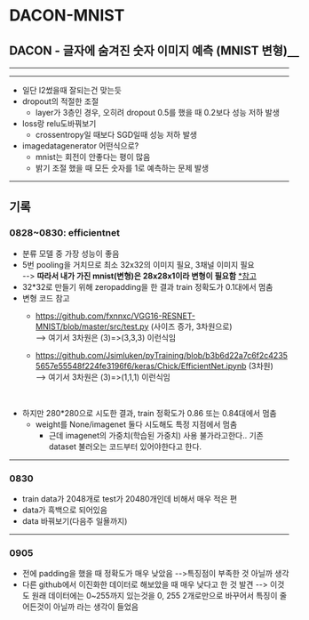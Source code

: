 # DACON-MNIST
## DACON - 글자에 숨겨진 숫자 이미지 예측 (MNIST 변형)[　](https://github.com/Ji-Min-Ji-Hye/DACON-MNIST-minji/compare/master...minji-o-j:master)  
---

---
- 일단 l2썼을때 잘되는건 맞는듯
- dropout의 적절한 조절
  - layer가 3층인 경우, 오히려 dropout 0.5를 했을 때 0.2보다 성능 저하 발생
- loss랑 relu도바꿔보기
  - crossentropy일 때보다 SGD일때 성능 저하 발생
- imagedatagenerator 어떤식으로?
  - mnist는 회전이 안좋다는 평이 많음
  - 밝기 조절 했을 때 모든 숫자를 1로 예측하는 문제 발생

---
## 기록
### 0828~0830: efficientnet
- 분류 모델 중 가장 성능이 좋음
- 5번 pooling을 거치므로 최소 32x32의 이미지 필요, 3채널 이미지 필요  
  --> **따라서 내가 가진 mnist(변형)은 28x28x1이라 변형이 필요함** [*참고](https://github.com/qubvel/efficientnet/issues/129)
- 32*32로 만들기 위해 zeropadding을 한 결과 train 정확도가 0.1대에서 멈춤
- 변형 코드 참고
  - https://github.com/fxnnxc/VGG16-RESNET-MNIST/blob/master/src/test.py (사이즈 증가, 3차원으로)  
    --> 여기서 3차원은 (3)=>(3,3,3) 이런식임  
  
  - https://github.com/Jsimluken/pyTraining/blob/b3b6d22a7c6f2c42355657e55548f224fe3196f6/keras/Chick/EfficientNet.ipynb (3차원)  
    --> 여기서 3차원은 (3)=>(1,1,1)  이런식임  
<br>

- 하지만 280*280으로 시도한 결과, train 정확도가 0.86 또는 0.84대에서 멈춤
  - weight를 None/imagenet 둘다 시도해도 특정 지점에서 멈춤  
    - 근데 imagenet의 가중치(학습된 가중치) 사용 불가라고한다.. 기존dataset 불러오는 코드부터 있어야한다고 한다.   

---
### 0830
- train data가 2048개로 test가 20480개인데 비해서 매우 적은 편
- data가 흑백으로 되어있음
- data 바꿔보기(다음주 일욜까지)
---
### 0905
- 전에 padding을 했을 때 정확도가 매우 낮았음 -->특징점이 부족한 것 아닐까 생각
- 다른 github에서 이진화한 데이터로 해보았을 때 매우 낮다고 한 것 발견 --> 이것도 원래 데이터에는 0~255까지 있는것을 0, 255 2개로만으로 바꾸어서 특징이 줄어든것이 아닐까 라는 생각이 들었음
